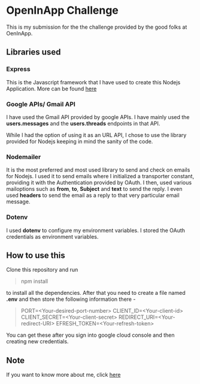 # OpenInApp Challenge
This is my submission for the the challenge provided by the good folks at OenInApp.

## Libraries used

### Express

This is the Javascript framework that I have used to create this Nodejs Application. More can be found [here](https://expressjs.com/)

### Google APIs/ Gmail API

I have used the Gmail API provided by google APIs. I have mainly used the **users.messages** and the **users.threads** endpoints in that API. 

While I had the option of using it as an URL API, I chose to use the library provided for Nodejs keeping in mind the sanity of the code.

### Nodemailer
It is the most preferred and most used library to send and check on emails for Nodejs.
I used it to send emails where I initialized a transporter constant, providing it with the Authentication provided by OAuth. I then, used various mailoptions such as **from**, **to**, **Subject** and **text** to send the reply. I even used **headers** to send the email as a reply to that very particular email message.

### Dotenv

I used **dotenv** to configure my environment variables. I stored the OAuth credentials as environment variables.
## How to use this

Clone this repository and run 
>npm install

to install all the dependencies. After that you need to create a file named **.env** and then store the following information there -
>PORT=\<Your-desired-port-number>
>CLIENT_ID=\<Your-client-id>
>CLIENT_SECRET=\<Your-client-secret>
>REDIRECT_URI=\<Your-redirect-URI>
>EFRESH_TOKEN=\<Your-refresh-token>

You can get these after you sign into google cloud console and then creating new credentials.

## Note

If you want to know more about me, click [here](https://dassicity.github.io/portfolio/)